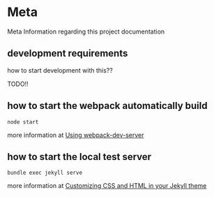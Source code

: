 # Meta
Meta Information regarding this project documentation

## development requirements
how to start development with this??

TODO!!


## how to start the webpack automatically build
`node start`

more information at [Using webpack-dev-server](https://webpack.js.org/guides/development/#using-webpack-dev-server)

## how to start the local test server
`bundle exec jekyll serve`

more information at [Customizing CSS and HTML in your Jekyll theme](https://help.github.com/articles/customizing-css-and-html-in-your-jekyll-theme/)
